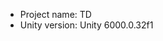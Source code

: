 <!-- UNITY CODE ASSIST INSTRUCTIONS START -->
- Project name: TD
- Unity version: Unity 6000.0.32f1
<!-- UNITY CODE ASSIST INSTRUCTIONS END -->